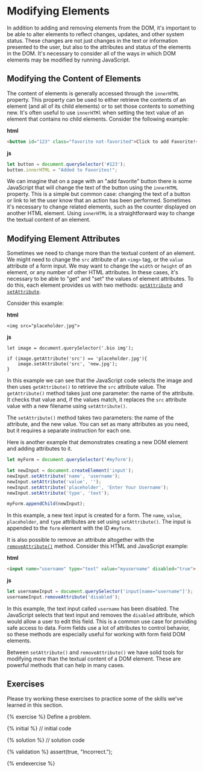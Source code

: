 # Modifying Elements
In addition to adding and removing elements from the DOM, it's important to be able to alter elements to reflect changes, updates, and other system status. These changes are not just changes in the text or information presented to the user, but also to the attributes and status of the elements in the DOM. It's necessary to consider all of the ways in which DOM elements may be modified by running JavaScript.

## Modifying the Content of Elements
The content of elements is generally accessed through the `innerHTML` property. This property can be used to either retrieve the contents of an element (and all of its child elements) or to set those contents to something new. It's often useful to use `innerHTMl` when setting the text value of an element that contains no child elements. Consider the following example:

**html**
```html
<button id="123" class="favorite not-favorited">Click to add Favorite!</button>
```

**js**
```js
let button = document.querySelector('#123');
button.innerHTML = "Added to Favorites!";
```

We can imagine that on a page with an "add favorite" button there is some JavaScript that will change the text of the button using the `innerHTML` property. This is a simple but common case: changing the text of a button or link to let the user know that an action has been performed. Sometimes it's necessary to change related elements, such as the counter displayed on another HTML element. Using `innerHTML` is a straightforward way to change the textual content of an element.

## Modifying Element Attributes
Sometimes we need to change more than the textual content of an element. We might need to change the `src` attribute of an `<img>` tag, or the `value` attribute of a form input. We may want to change the `width` or `height` of an element, or any number of other HTML attributes. In these cases, it's necessary to be able to "get" and "set" the values of element attributes. To do this, each element provides us with two methods: [`getAttribute`](https://developer.mozilla.org/en-US/docs/DOM/element.getAttribute) and [`setAttribute`](https://developer.mozilla.org/en-US/docs/DOM/element.setAttribute).

Consider this example:

**html**
```
<img src="placeholder.jpg">
```

**js**
```
let image = document.querySelector('.bio img');

if (image.getAttribute('src') == 'placeholder.jpg'){
    image.setAttribute('src', 'new.jpg');
}
```
In this example we can see that the JavaScript code selects the image and then uses `getAttribute()` to retrieve the `src` attribute value. The `getAttribute()` method takes just one parameter: the name of the attribute. It checks that value and, if the values match, it replaces the `src` attribute value with a new filename using `setAttribute()`.

The `setAttribute()` method takes two parameters: the name of the attribute, and the new value. You can set as many attributes as you need, but it requires a separate instruction for each one.

Here is another example that demonstrates creating a new DOM element and adding attributes to it.

```js
let myForm = document.querySelector('#myform');

let newInput = document.createElement('input');
newInput.setAttribute('name', 'username');
newInput.setAttribute('value', '');
newInput.setAttribute('placeholder', 'Enter Your Username');
newInput.setAttribute('type', 'text');

myForm.appendChild(newInput);
```
In this example, a new text input is created for a form. The `name`, `value`, `placeholder`, and `type` attributes are set using `setAttribute()`. The input is appended to the `form` element with the ID `#myform`.

It is also possible to remove an attribute altogether with the [`removeAttribute()`](https://developer.mozilla.org/en-US/docs/Web/API/Element/removeAttribute) method. Consider this HTML and JavaScript example:

**html**
```html
<input name="username" type="text" value="myusername" disabled="true">
```

**js**
```js
let usernameInput = document.querySelector('input[name="username"]');
usernameInput.removeAttribute('disabled');
```

In this example, the text input called `username` has been disabled. The JavaScript selects that text input and removes the `disabled` attribute, which would allow a user to edit this field. This is a common use case for providing safe access to data. Form fields use a lot of attributes to control behavior, so these methods are especially useful for working with form field DOM elements.

Between `setAttribute()` and `removeAttribute()` we have solid tools for modifying more than the textual content of a DOM element. These are powerful methods that can help in many cases.

## Exercises
Please try working these exercises to practice some of the skills we've learned in this section.


{% exercise %}
Define a problem.

{% initial %}
// initial code 

{% solution %}
// solution code

{% validation %}
assert(true, "Incorrect.");

{% endexercise %}